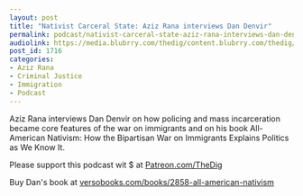 ```yaml
---
layout: post
title: "Nativist Carceral State: Aziz Rana interviews Dan Denvir"
permalink: podcast/nativist-carceral-state-aziz-rana-interviews-dan-denvir
audiolink: https://media.blubrry.com/thedig/content.blubrry.com/thedig/The_Dig-EP_262-Rana-Denvir.mp3
post_id: 1716
categories: 
- Aziz Rana
- Criminal Justice
- Immigration
- Podcast
---
```


Aziz Rana interviews Dan Denvir on how policing and mass incarceration became core features of the war on immigrants and on his book 
All-American Nativism: How the Bipartisan War on Immigrants Explains Politics as We Know It.

Please support this podcast wit $ at 
[Patreon.com/TheDig](http://Patreon.com/TheDig)

Buy Dan's book at 
[versobooks.com/books/2858-all-american-nativism](http://versobooks.com/books/2858-all-american-nativism)